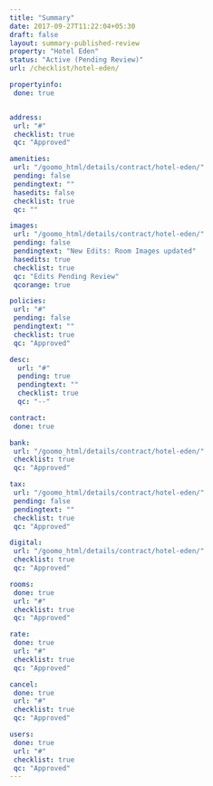 ```yaml
---
title: "Summary"
date: 2017-09-27T11:22:04+05:30
draft: false
layout: summary-published-review
property: "Hotel Eden"
status: "Active (Pending Review)"
url: /checklist/hotel-eden/

propertyinfo:
 done: true


address:
 url: "#"
 checklist: true
 qc: "Approved"

amenities:
 url: "/goomo_html/details/contract/hotel-eden/"
 pending: false
 pendingtext: ""
 hasedits: false
 checklist: true
 qc: ""

images:
 url: "/goomo_html/details/contract/hotel-eden/"
 pending: false
 pendingtext: "New Edits: Room Images updated"
 hasedits: true
 checklist: true
 qc: "Edits Pending Review"
 qcorange: true

policies:
 url: "#"
 pending: false
 pendingtext: ""
 checklist: true
 qc: "Approved"

desc:
  url: "#"
  pending: true
  pendingtext: ""
  checklist: true
  qc: "--"

contract:
 done: true

bank:
 url: "/goomo_html/details/contract/hotel-eden/"
 checklist: true
 qc: "Approved"

tax:
 url: "/goomo_html/details/contract/hotel-eden/"
 pending: false
 pendingtext: ""
 checklist: true
 qc: "Approved"

digital:
 url: "/goomo_html/details/contract/hotel-eden/"
 checklist: true
 qc: "Approved"

rooms:
 done: true
 url: "#"
 checklist: true
 qc: "Approved"

rate:
 done: true
 url: "#"
 checklist: true
 qc: "Approved"

cancel:
 done: true
 url: "#"
 checklist: true
 qc: "Approved"

users:
 done: true
 url: "#"
 checklist: true
 qc: "Approved"
---
```


